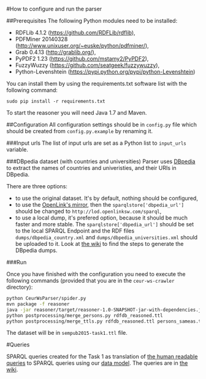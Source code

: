 #How to configure and run the parser

##Prerequisites
The following Python modules need to be installed:
 - RDFLib 4.1.2 (https://github.com/RDFLib/rdflib),
 - PDFMiner 20140328 (http://www.unixuser.org/~euske/python/pdfminer/),
 - Grab 0.4.13 (http://grablib.org/),
 - PyPDF2 1.23 (https://github.com/mstamy2/PyPDF2),
 - FuzzyWuzzy (https://github.com/seatgeek/fuzzywuzzy),
 - Python-Levenshtein (https://pypi.python.org/pypi/python-Levenshtein)

You can install them by using the requirements.txt software list with the following command:  

``sudo pip install -r requirements.txt``

To start the reasoner you will need Java 1.7 and Maven.

##Configuration
All configuration settings should be in ``config.py`` file which should be created from ``config.py.example`` by renaming it.

###Input urls
The list of input urls are set as a Python list to ``input_urls`` variable.

###DBpedia dataset (with countries and universities)
Parser uses [DBpedia](http://dbpedia.org/) to extract the names of countries and univeristies, and their URIs in DBpedia.

There are three options:
 - to use the original dataset. It's by default, nothing should be configured,
 - to use the [OpenLink's mirror](http://dbpedia.org/), then the ``sparqlstore['dbpedia_url']`` should be changed to ``http://lod.openlinksw.com/sparql``,
 - to use a local dump, it's prefered option, because it should be much faster and more stable. The ``sparqlstore['dbpedia_url']`` should be set to the local SPARQL Endpoint and the RDF files ``dumps/dbpedia_country.xml`` and ``dumps/dbpedia_universities.xml`` should be uploaded to it. Look at [the wiki](https://github.com/ailabitmo/sempubchallenge2014-task1/wiki/How-to-construct-the-DBpedia-dumps) to find the steps to generate the DBpedia dumps.

###Run

Once you have finished with the configuration you need to execute the following commands
(provided that you are in the ``ceur-ws-crawler`` directory):

```bash
python CeurWsParser/spider.py
mvn package -f reasoner
java -jar reasoner/target/reasoner-1.0-SNAPSHOT-jar-with-dependencies.jar rdfdb.ttl alignments.ttl rdfdb_reasoned.ttl
python postprocessing/merge_persons.py rdfdb_reasoned.ttl
python postprocessing/merge_ttls.py rdfdb_reasoned.ttl persons_sameas.ttl
```

The dataset will be in ``sempub2015-task1.ttl`` file.

#Queries

SPARQL queries created for the Task 1 as translation of [the human readable queries](http://challenges.2014.eswc-conferences.org/index.php/SemPub/Task1#Queries) to SPARQL queries using our [data model](https://github.com/ailabitmo/sempubchallenge2014-task1/wiki/Data-representation). The queries are in [the wiki](https://github.com/ailabitmo/sempubchallenge2014-task1/wiki/Queries).
